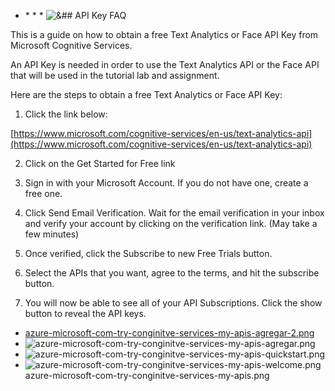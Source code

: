 * ![]()* ![]()* ![]()* ![&](&)## API Key FAQ

This is a guide on how to obtain a free Text Analytics or Face API Key from Microsoft Cognitive Services.

An API Key is needed in order to use the Text Analytics API or the Face API that will be used in the tutorial lab and assignment.

Here are the steps to obtain a free Text Analytics or Face API Key:

1. Click the link below:

[https://www.microsoft.com/cognitive-services/en-us/text-analytics-api](https://www.microsoft.com/cognitive-services/en-us/text-analytics-api)

2. Click on the Get Started for Free link

3. Sign in with your Microsoft Account. If you do not have one, create a free one.

4. Click Send Email Verification. Wait for the email verification in your inbox and verify your account by clicking on the verification link. (May take a few minutes)



5. Once verified, click the Subscribe to new Free Trials button.

6. Select the APIs that you want, agree to the terms, and hit the subscribe button.



7. You will now be able to see all of your API Subscriptions. Click the show button to reveal the API keys.

* [azure-microsoft-com-try-conginitve-services-my-apis-agregar-2.png](azure-microsoft-com-try-conginitve-services-my-apis-agregar-2.png)
* ![azure-microsoft-com-try-conginitve-services-my-apis-agregar.png](azure-microsoft-com-try-conginitve-services-my-apis-agregar.png)
* ![azure-microsoft-com-try-conginitve-services-my-apis-quickstart.png](azure-microsoft-com-try-conginitve-services-my-apis-quickstart.png)
* ![azure-microsoft-com-try-conginitve-services-my-apis-welcome.png](azure-microsoft-com-try-conginitve-services-my-apis-welcome.png)
azure-microsoft-com-try-conginitve-services-my-apis.png
